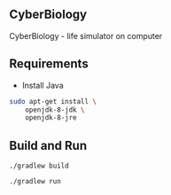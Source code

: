 ## CyberBiology

CyberBiology - life simulator on computer

## Requirements
* Install Java
```bash
sudo apt-get install \
    openjdk-8-jdk \
    openjdk-8-jre
```

## Build and Run

```
./gradlew build

./gradlew run
```